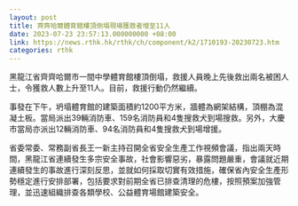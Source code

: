 ```yaml
---
layout: post
title: 齊齊哈爾體育館樓頂倒塌現場獲救者增至11人
date: 2023-07-23 23:57:13.000000000 +08:00
link: https://news.rthk.hk/rthk/ch/component/k2/1710193-20230723.htm
categories: rthk
---
```


黑龍江省齊齊哈爾市一間中學體育館樓頂倒塌，救援人員晚上先後救出兩名被困人士，令獲救人數上升至11人。目前，救援行動仍然繼續。

事發在下午，坍塌體育館的建築面積約1200平方米，牆體為網架結構，頂棚為混凝土板。當局派出39輛消防車、159名消防員和4隻搜救犬到場搜救。另外，大慶市當局亦派出12輛消防車、94名消防員和4隻搜救犬到場增援。

省委常委、常務副省長王一新主持召開全省安全生產工作視頻會議，指出兩天時間，黑龍江省連續發生多宗安全事故，社會影響惡劣，暴露問題嚴重，會議就近期連續發生的事故進行深刻反思，並就如何採取切實有效措施，確保省內安全生產形勢穩定進行安排部署，包括要求對前期全省已排查清理的危樓，按照預案加強管理，並迅速組織排查各類學校、公益體育場館建築安全。

